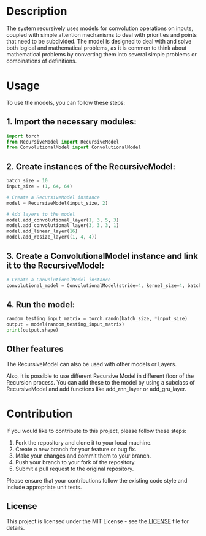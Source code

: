 # Description
The system recursively uses models for convolution operations on inputs, 
coupled with simple attention mechanisms to deal with priorities and points that need to be subdivided. 
The model is designed to deal with and solve both logical and mathematical problems, 
as it is common to think about mathematical problems by converting them into several simple problems or combinations of definitions.

# Usage

To use the models, you can follow these steps:

## 1. Import the necessary modules:

```python
import torch
from RecursiveModel import RecursiveModel
from ConvolutionalModel import ConvolutionalModel
```

## 2. Create instances of the RecursiveModel:

```python
batch_size = 10
input_size = (1, 64, 64)

# Create a RecursiveModel instance
model = RecursiveModel(input_size, 2)

# Add layers to the model
model.add_convolutional_layer(1, 3, 5, 3)
model.add_convolutional_layer(3, 3, 3, 1)
model.add_linear_layer(16)
model.add_resize_layer((1, 4, 4))
```
## 3. Create a ConvolutionalModel instance and link it to the RecursiveModel:
```python
# Create a ConvolutionalModel instance
convolutional_model = ConvolutionalModel(stride=4, kernel_size=4, batch_size=50, RecursiveModel=model)
```

## 4. Run the model:

```python
random_testing_input_matrix = torch.randn(batch_size, *input_size)
output = model(random_testing_input_matrix)
print(output.shape)
```

## Other features
The RecursiveModel can also be used with other models or Layers. 

Also, it is possible to use different Recursive Model in different floor of the Recursion process.
You can add these to the model by using a subclass of RecursiveModel and add functions like add_rnn_layer or add_gru_layer.


# Contribution

If you would like to contribute to this project, please follow these steps:

1. Fork the repository and clone it to your local machine.
2. Create a new branch for your feature or bug fix.
3. Make your changes and commit them to your branch.
4. Push your branch to your fork of the repository.
5. Submit a pull request to the original repository.

Please ensure that your contributions follow the existing code style and include appropriate unit tests.

## License

This project is licensed under the MIT License - see the [LICENSE](LICENSE) file for details.